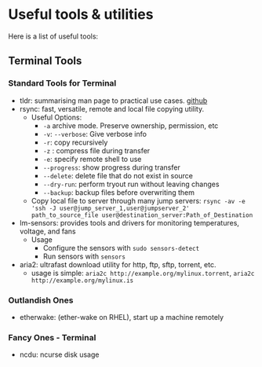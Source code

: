 # Useful tools & utilities

Here is a list of useful tools:

## Terminal Tools

### Standard Tools for Terminal

- tldr: summarising man page to practical use cases. [github](https://github.com/tldr-pages/tldr)
- rsync: fast, versatile, remote and local file copying utility.
    - Useful Options:
        - `-a` archive mode. Preserve ownership, permission, etc
        - `-v`: `--verbose`: Give verbose info
        - `-r`: copy recursively
        - `-z` : compress file during transfer
        - `-e`: specify remote shell to use
        - `--progress`: show progress during transfer
        - `--delete`: delete file that do not exist in source
        - `--dry-run`: perform tryout run without leaving changes
        - `--backup`: backup files before overwriting them
    - Copy local file to server through many jump servers: `rsync -av -e 'ssh -J user@jump_server_1,user@jumpserver_2' path_to_source_file user@destination_server:Path_of_Destination` 
- lm-sensors: provides tools and drivers for monitoring temperatures, voltage, and fans
    - Usage
        - Configure the sensors with `sudo sensors-detect`
        - Run sensors with `sensors`
- aria2: ultrafast download utility for http, ftp, sftp, torrent, etc.
    - usage is simple: `aria2c http://example.org/mylinux.torrent`, `aria2c http://example.org/mylinux.is`

### Outlandish Ones

- etherwake: (ether-wake on RHEL), start up a machine remotely

### Fancy Ones - Terminal 

- ncdu: ncurse disk usage


